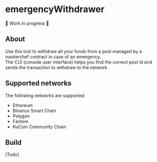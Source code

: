 # emergencyWithdrawer
🚧 Work in progress 🚧
## About
Use this tool to withdraw all your funds from a pool managed by a masterchef contract in case of an emergency.  
The CUI (console user interface) helps you find the correct pool id and sends the transaction to withdraw to the network.

## Supported networks
The following networks are supported
- Ethereum
- Binance Smart Chain
- Polygon
- Fantom
- KuCoin Community Chain

## Build 
[Todo]